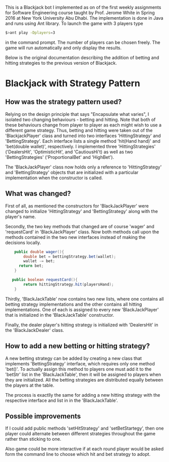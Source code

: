 This is a Blackjack bot I implemented as on of the first weekly assignments for Software Engineering course taught by Prof. Jerome White in Spring 2016 at New York University Abu Dhabi. The implementation is done in Java and runs using Ant library. To launch the game with 3 players type

```bash
$>ant play -Dplayers=3
```

in the command prompt. The number of players can be chosen freely. The game will run automatically and only display the results.

Below is the original documentation describing the addition of betting and hitting strategies to the previous version of Blackjack.


# Blackjack with Strategy Pattern

## How was the strategy pattern used?

Relying on the design principle that says "Encapsulate what varies", I isolated two changing
behaviours - betting and hitting. Note that both of these behaviours change from player to player 
as each might wish to use a different game strategy. Thus, betting and hitting were taken out of the
'BlackjackPlayer' class and turned into two interfaces 'HittingStrategy' and 'BettingStrategy'.
Each interface lists a single method 'hit(Hand hand)' and  'bet(double wallet)', respectively.
I implemented three 'HittingStrategies' ('DealersHit', 'OptimisticHit', and 'CautiousHi't) as well
as two 'BettingStrategies' ('ProportionalBet' and 'HighBet').

The 'BlackJackPlayer' class now holds only a reference to 'HittingStrategy' and 'BettingStrategy' objects 
that are initialized with a particular implementation when the constructor is called.


## What was changed? 

First of all, as mentioned the constructors for 'BlackJackPlayer' were changed to initialize 'HittingStrategy' and 
'BettingStrategy' along with the player's name.

Secondly, the two key methods that changed are of course 'wager' and 'requestCard' in 'BlackJackPlayer' class.
Now both methods call upon the methods contained in the two new interfaces instead of making the decisions locally.

```java
    public double wager(){
        double bet = bettingStrategy.bet(wallet);
        wallet -= bet;
      return bet;
    }
```

```java
   public boolean requestCard(){
        return hittingStrategy.hit(playersHand);
    }
```

Thirdly, 'BlackJackTable' now contains two new lists, where one contains all betting strategy
implementations and the other contains all hitting implementations. One of each is assigned
to every new 'BlackJackPlayer' that is initialized in the 'BlackJackTable' constructor. 

Finally, the dealer player's hitting strategy is initialized with 'DealersHit' in the 'BlackJackDealer' 
class.

## How to add a new betting or hitting strategy?

A new betting strategy can be added by creating a new class that implements 'BettingStrategy'
interface, which requires only one method 'bet()'. To actually assign this method to players
one must add it to the 'betStr' list in the 'BlackJackTable', then  it will be assigned to players
when they are initialized. All the betting strategies are distributed equally between the players 
at the table. 

The process is exactlly the same for adding a new hitting strategy with the respective interface
and list in in the 'BlackJackTable'.

## Possible improvements

If I could add public methods 'setHitStrategy' and 'setBetStartegy', then one player could
alternate between different strategies throughout the game rather than sticking to one.

Also game could be more interactive if at each round player would be asked form the command line 
to choose which hit and bet strategy to adopt.


